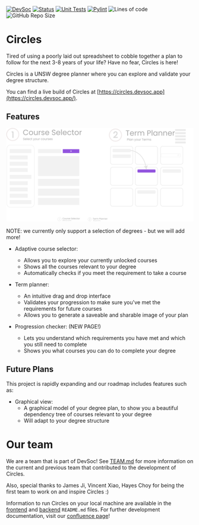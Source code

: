[![DevSoc](https://img.shields.io/badge/Devsoc-dark?color=3c424b)](https://devsoc.app/)
[![Status](https://img.shields.io/website?url=https%3A%2F%2Fcircles.devsoc.app%2F&up_message=online&label=status)](https://circles.devsoc.app/)
[![Unit Tests](https://github.com/devsoc-unsw/Circles/actions/workflows/ci.yml/badge.svg)](https://github.com/devsoc-unsw/Circles/actions/workflows/ci.yml)
[![Pylint](https://github.com/devsoc-unsw/Circles/actions/workflows/pylinter.yml/badge.svg)](https://github.com/devsoc-unsw/Circles/actions/workflows/pylinter.yml)
![Lines of code](https://img.shields.io/tokei/lines/github/devsoc-unsw/Circles)
![GitHub Repo Size](https://img.shields.io/github/repo-size/devsoc-unsw/Circles)

# Circles

Tired of using a poorly laid out spreadsheet to cobble together a plan to follow for the next 3-8 years of your life? Have no fear, Circles is here!

Circles is a UNSW degree planner where you can explore and validate your degree structure.

You can find a live build of Circles at [https://circles.devsoc.app](https://circles.devsoc.app/).

## Features

![Features Help Image](./frontend/src/assets/infographic.png)

NOTE: we currently only support a selection of degrees - but we will add more!

- Adaptive course selector:
  - Allows you to explore your currently unlocked courses
  - Shows all the courses relevant to your degree
  - Automatically checks if you meet the requirement to take a course

- Term planner:
  - An intuitive drag and drop interface
  - Validates your progression to make sure you've met the requirements for future courses
  - Allows you to generate a saveable and sharable image of your plan

- Progression checker: (NEW PAGE!)
  - Lets you understand which requirements you have met and which you still need to complete
  - Shows you what courses you can do to complete your degree

## Future Plans

This project is rapidly expanding and our roadmap includes features such as:

- Graphical view:
  - A graphical model of your degree plan, to show you a beautiful dependency tree of courses relevant to your degree
  - Will adapt to your degree structure

# Our team

We are a team that is part of DevSoc! See [TEAM.md](./TEAM.md) for more information on the current and previous team that contributed to the development of Circles.

Also, special thanks to James Ji, Vincent Xiao, Hayes Choy for being the first team to work on and inspire Circles :)

Information to run Circles on your local machine are available in the [frontend](./frontend/README.md) and [backend](./backend/README.md) `README.md` files. For further development documentation, visit our [confluence page](https://devsoc.atlassian.net/wiki/spaces/C/pages/756966/About+Circles)!
